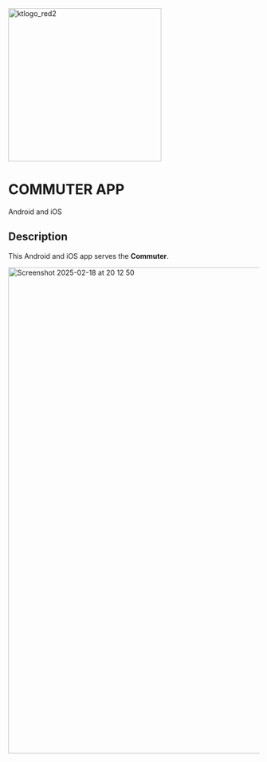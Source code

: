 

<img width="307" alt="ktlogo_red2" src="https://github.com/user-attachments/assets/7763f3c8-855c-4e49-8263-2f3ab4e314e0" />

# COMMUTER  APP

Android and iOS

## Description
This Android and iOS app serves the **Commuter**.


<img width="974" alt="Screenshot 2025-02-18 at 20 12 50" src="https://github.com/user-attachments/assets/9aab7c10-383a-4b1f-9544-5e0a0d7a7316" />
